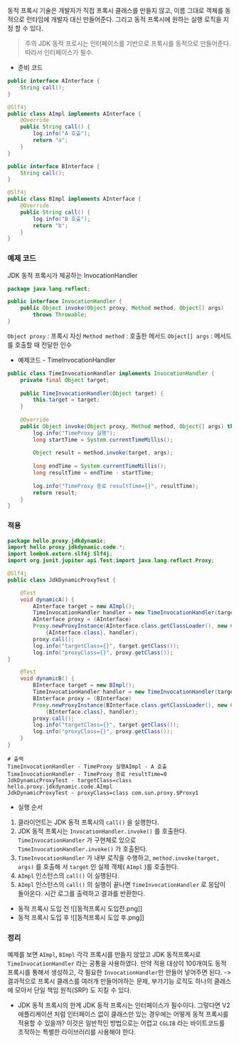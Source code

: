 동적 프록시 기술은 개발자가 직접 프록시 클래스를 만들지 않고, 이름 그대로 객체를 동적으로 런타임에 개발자 대신 만들어준다. 그리고 동적 프록시에 원하는 실행 로직을 지정 할 수 있다.
> 주의
> JDK 동적 프로시는 인터페이스를 기반으로 프록시를 동적으로 만들어준다. 따라서 인터페이스가 필수.

- 준비 코드
```java
public interface AInterface {
	String call();
}
```
```java
@Slf4j
public class AImpl implements AInterface {
	@Override
	public String call() {
		log.info("A 호출");
		return "a";
	}
}
```
```java
public interface BInterface {
	String call();
}
```
```java
@Slf4j
public class BImpl implements AInterface {
	@Override
	public String call() {
		log.info("B 호출");
		return "b";
	}
}
```

### 예제 코드
JDK  동적 프록시가 제공하는 InvocationHandler
```java
package java.lang.reflect;

public interface InvocationHandler {
	public Object invoke(Object proxy, Method method, Object[] args)
		throws Throwable;
}
```
`Object proxy` : 프록시 자신
`Method method` : 호출한 메서드
`Object[] args` : 메서드를 호출할 때 전달한 인수

- 예제코드 - TimeInvocationHandler
```java
public class TimeInvocationHandler implements InvocationHandler {
	private final Object target;
	
	public TimeInvocationHandler(Object target) {
		this.target = target;
	}
	
	@Override
	public Object invoke(Object proxy, Method method, Object[] args) throws Throwable {
		log.info("TimeProxy 실행");
		long startTime = System.currentTimeMillis();
		
		Object result = method.invoke(target, args);
		
		long endTime = System.currentTimeMillis();
		long resultTime = endTime - startTime;
	
		log.info("TimeProxy 종료 resultTime={}", resultTime);
		return result;
	}
}
```

### 적용
```java
package hello.proxy.jdkdynamic;
import hello.proxy.jdkdynamic.code.*;
import lombok.extern.slf4j.Slf4j;
import org.junit.jupiter.api.Test;import java.lang.reflect.Proxy;

@Slf4j
public class JdkDynamicProxyTest {

	@Test
	void dynamicA() {
		AInterface target = new AImpl();
		TimeInvocationHandler handler = new TimeInvocationHandler(target);
		AInterface proxy = (AInterface)
		Proxy.newProxyInstance(AInterface.class.getClassLoader(), new Class[]
			{AInterface.class}, handler);
		proxy.call();
		log.info("targetClass={}", target.getClass());
		log.info("proxyClass={}", proxy.getClass());
}

	@Test
	void dynamicB() {
		BInterface target = new BImpl();
		TimeInvocationHandler handler = new TimeInvocationHandler(target);
		BInterface proxy = (BInterface)
		Proxy.newProxyInstance(BInterface.class.getClassLoader(), new Class[]
			{BInterface.class}, handler);
		proxy.call();
		log.info("targetClass={}", target.getClass());
		log.info("proxyClass={}", proxy.getClass());
	}
}
```
```shell
# 출력
TimeInvocationHandler - TimeProxy 실행AImpl - A 호출
TimeInvocationHandler - TimeProxy 종료 resultTime=0
JdkDynamicProxyTest - targetClass=class hello.proxy.jdkdynamic.code.AImpl
JdkDynamicProxyTest - proxyClass=class com.sun.proxy.$Proxy1
```
- 실행 순서
1. 클라이언트는 JDK 동적 프록시의 `call()` 을 실행한다.
2. JDK 동적 프록시는 `InvocationHandler.invoke()` 를 호출한다. `TimeInvocationHandler` 가
구현체로 있으로 `TimeInvocationHandler.invoke()` 가 호출된다.
3. `TimeInvocationHandler` 가 내부 로직을 수행하고, `method.invoke(target, args)` 를 호출해
서 `target` 인 실제 객체( `AImpl` )를 호출한다.
4. `AImpl` 인스턴스의 `call()` 이 실행된다.
5. `AImpl` 인스턴스의 `call()` 의 실행이 끝나면 `TimeInvocationHandler` 로 응답이 돌아온다. 시간
로그를 출력하고 결과를 반환한다.

- 동적 프록시 도입 전
![[동적프록시 도입전.png]]
- 동적 프록시 도입 후
![[동적프록시 도입 후.png]]

### 정리
예제를 보면 `AImpl`, `BImpl` 각각 프록시를 만들지 않았고 JDK 동적프록시로 `TimeInvocationHandler` 라는 공통을 사용하였다.
만약 적용 대상이 100개여도 동적 프록시를 통해서 생성하고, 각 필요한 `InvocationHandler`만 만들어 넣어주면 된다.
-> 결과적으로 프록시 클래스를 여러개 만들어야하는 문제, 부가기능 로직도 하나의 클래스에 모아서 단일 책임 원칙(SRP) 도 지킬 수 있다.

- JDK 동적 프록시의 한계
JDK 동적 프록시는 인터페이스가 필수이다.
그렇다면 V2 애플리케이션 처럼 인터페이스 없이 클래스만 있는 경우에는 어떻게 동적 프록시를 적용할 수 있을까?
이것은 일반적인 방법으로는 어렵고 `CGLIB` 라는 바이트코드를 조작하는 특별한 라이브러리를 사용해야 한다.